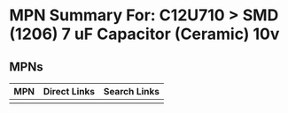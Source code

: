 



# MPN Summary For: C12U710 > SMD (1206) 7 uF Capacitor (Ceramic) 10v

## MPNs
  

|MPN|Direct Links|Search Links|
| :--- | :--- | :--- |
||||
